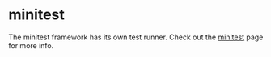 # minitest

The minitest framework has its own test runner. Check out the [minitest](../integrations/minitest.md) page for more info.